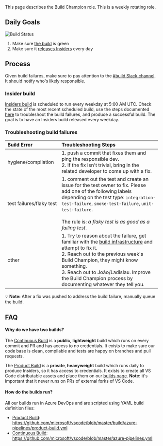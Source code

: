 This page describes the Build Champion role. This is a weekly rotating role.

## Daily Goals

![Build Status](https://dev.azure.com/monacotools/Monaco/_apis/build/status/VS%20Code?branchName=master)

1. Make sure [the build](https://dev.azure.com/monacotools/Monaco/_build?definitionId=111&branchFilter=332%2C332%2C332%2C332%2C332%2C332%2C332%2C332%2C332%2C332%2C332%2C332%2C332%2C332%2C332%2C332%2C332%2C332) is green 
2. Make sure it [releases Insiders](https://dev.azure.com/monacotools/Monaco/_build?definitionId=111&branchFilter=332%2C332%2C332%2C332%2C332%2C332%2C332%2C332%2C332%2C332%2C332%2C332%2C332%2C332%2C332%2C332%2C332%2C332&requestedForFilter=00000002-0000-8888-8000-000000000000) every day


## Process

Given build failures, make sure to pay attention to the [#build Slack channel](https://vscodeteam.slack.com/messages/C1Y427SES). It should notify who's likely responsible.

### Insider build
[Insiders build](https://dev.azure.com/monacotools/Monaco/_build?definitionId=111&branchFilter=332%2C332%2C332%2C332%2C332%2C332%2C332%2C332%2C332%2C332%2C332%2C332%2C332%2C332%2C332%2C332%2C332%2C332&requestedForFilter=00000002-0000-8888-8000-000000000000) is scheduled to run every weekday at 5:00 AM UTC. Check the state of the most recent scheduled build, use the steps documented [here](https://github.com/microsoft/vscode/wiki/Build-Champion#troubleshooting-build-failures) to troubleshoot the build failures, and produce a successful build. The goal is to have an Insiders build released every weekday. 

### Troubleshooting build failures
| Build Error | Troubleshooting Steps |
|:------------|:----------------------|
| hygiene/compilation | 1. push a commit that fixes them and ping the responsible dev. <br> 2. If the fix isn't trivial, bring in the related developer to come up with a fix. |
| test&nbsp;failures/flaky&nbsp;test | 1. comment out the test and create an issue for the test owner to fix. Please add one of the following labels depending on the test type: `integration-test-failure`, `smoke-test-failure`, `unit-test-failure`. <br><br>The rule is: _a flaky test is as good as a failing test_. |
| other |   1. Try to reason about the failure, get familiar with the [build infrastructure](https://github.com/microsoft/vscode/tree/master/build/azure-pipelines) and attempt to fix it. <br> 2. Reach out to the previous week's Build Champion, they might know something. <br> 3. Reach out to João/Ladislau. Improve the Build Champion process by documenting whatever they tell you. |

💡 **Note:** After a fix was pushed to address the build failure, manually queue the build.

## FAQ

#### Why do we have two builds?

The [Continuous Build](https://dev.azure.com/vscode/VSCode/_build?definitionId=1) is a **public**, **lightweight** build which runs on every commit and PR and has access to no credentials. It exists to make sure our code base is clean, compilable and tests are happy on branches and pull requests.

The [Product Build](https://dev.azure.com/monacotools/Monaco/_build?definitionId=111) is a **private**, **heavyweight** build which runs daily to produce Insiders, so it has access to credentials. It exists to create all VS Code distributable assets and place them on our [builds page](https://builds.code.visualstudio.com/). **Note:** it's important that it never runs on PRs of external forks of VS Code.


#### How do the builds run?

All our builds run in Azure DevOps and are scripted using YAML build definition files:

- [Product Build](https://dev.azure.com/monacotools/Monaco/_build/latest?definitionId=111&branchName=master): https://github.com/microsoft/vscode/blob/master/build/azure-pipelines/product-build.yml
- [Continuous Build](https://dev.azure.com/vscode/VSCode/_build/latest?definitionId=12&branchName=master): https://github.com/microsoft/vscode/blob/master/azure-pipelines.yml
